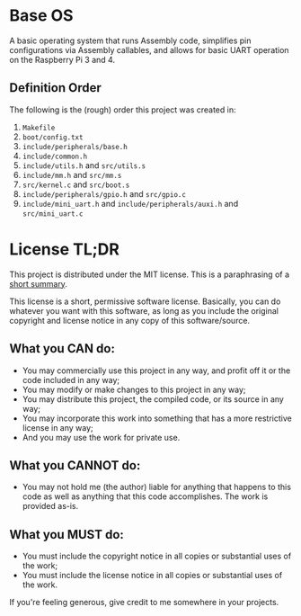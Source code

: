 # Base OS

A basic operating system that runs Assembly code, simplifies pin configurations
via Assembly callables, and allows for basic UART operation on the Raspberry Pi
3 and 4.

## Definition Order

The following is the (rough) order this project was created in:

1. `Makefile`
2. `boot/config.txt`
3. `include/peripherals/base.h`
4. `include/common.h`
5. `include/utils.h` and `src/utils.s`
6. `include/mm.h` and `src/mm.s`
7. `src/kernel.c` and `src/boot.s`
8. `include/peripherals/gpio.h` and `src/gpio.c`
9. `include/mini_uart.h` and `include/peripherals/auxi.h` and `src/mini_uart.c`

# License TL;DR

This project is distributed under the MIT license. This is a paraphrasing of a
[short summary](https://tldrlegal.com/license/mit-license).

This license is a short, permissive software license. Basically, you can do
whatever you want with this software, as long as you include the original
copyright and license notice in any copy of this software/source.

## What you CAN do:

- You may commercially use this project in any way, and profit off it or the
  code included in any way;
- You may modify or make changes to this project in any way;
- You may distribute this project, the compiled code, or its source in any way;
- You may incorporate this work into something that has a more restrictive
  license in any way;
- And you may use the work for private use.

## What you CANNOT do:

- You may not hold me (the author) liable for anything that happens to this code
  as well as anything that this code accomplishes. The work is provided as-is.

## What you MUST do:

- You must include the copyright notice in all copies or substantial uses of the
  work;
- You must include the license notice in all copies or substantial uses of the
  work.

If you're feeling generous, give credit to me somewhere in your projects.
